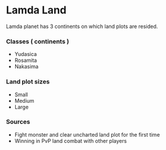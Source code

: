# Lamda Land

Lamda planet has 3 continents on which land plots are resided.

### Classes ( continents )

- Yudasica
- Rosamita
- Nakasima

### Land plot sizes

- Small
- Medium
- Large

### Sources

- Fight monster and clear uncharted land plot for the first time
- Winning in PvP land combat with other players